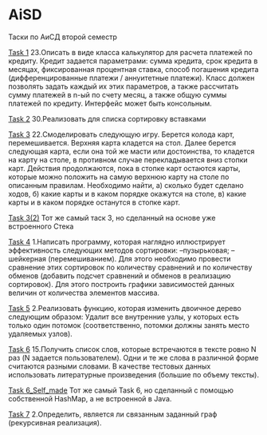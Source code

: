 # AiSD
Таски по АиСД второй семестр

[Task 1](https://github.com/RyanGosling2008/AiSD/tree/main/Task%201) 
23.Описать в виде класса калькулятор для расчета платежей по кредиту. Кредит задается параметрами: сумма кредита, 
срок кредита в месяцах, фиксированная процентная ставка, способ погашения кредита (дифференцированные платежи / аннуитетные платежи). 
Класс должен позволять задать каждый их этих параметров, а также рассчитать сумму платежей в n-ый по счету месяц, а также общую суммы платежей по кредиту. 
Интерфейс может быть консольным.

[Task 2](https://github.com/RyanGosling2008/AiSD/tree/main/Task%202)
30.Реализовать для списка сортировку вставками

[Task 3](https://github.com/RyanGosling2008/AiSD/tree/main/Task%203)
22.Смоделировать следующую игру. Берется колода карт, перемешивается. Верхняя карта кладется на стол. Далее берется следующая карта, если она той же масти или достоинства, то кладется на карту на столе, в противном случае перекладывается вниз стопки карт. Действия продолжаются, пока в стопке карт остаются карты, которые можно положить на самую верхнюю карту на столе по описанным правилам. Необходимо найти, а) сколько будет сделано ходов, б) какие карты и в каком порядке окажутся на столе, в) какие карты и в каком порядке останутся в стопке карт.

[Task 3(2)](https://github.com/RyanGosling2008/AiSD/tree/main/Task%203%20(2)) 
Тот же самый таск 3, но сделанный на основе уже встроенного Стека

[Task 4](https://github.com/RyanGosling2008/AiSD/tree/main/Task%204)
1.Написать программу, которая наглядно иллюстрирует эффективность следующих методов сортировки: –пузырьковая; –шейкерная (перемешиванием).
Для этого необходимо провести сравнение этих сортировок по количеству сравнений и по количеству обменов (добавить подсчет сравнений и обменов в реализацию сортировок). 
Для этого построить графики зависимостей данных величин от количества элементов массива.

[Task 5](https://github.com/RyanGosling2008/AiSD/tree/main/Task%205) 
2.Реализовать функцию, которая изменить двоичное дерево следующим образом: Удалит все внутренние узлы, у которых есть только один потомок 
(соответственно, потомки должны занять место удаляемых узлов).

[Task 6](https://github.com/RyanGosling2008/AiSD/tree/main/Task%206) 
15.Получить список слов, которые встречаются в тексте ровно N раз (N задается пользователем).
Одни и те же слова в различной форме считаются разными словами. В качестве тестовых данных использовать литературные произведения (большие по объему тексты).

[Task 6_Self_made](https://github.com/RyanGosling2008/AiSD/tree/main/Task6_Self_made)
Тот же самый Task 6, но сделанный с помощью собственной HashMap, а не встроенной в Java.

[Task 7](https://github.com/RyanGosling2008/AiSD/tree/main/Task%207)
2.Определить, является ли связанным заданный граф (рекурсивная реализация).
